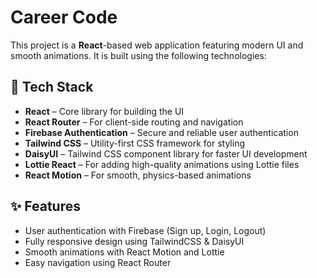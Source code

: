 # Career Code

This project is a **React**-based web application featuring modern UI and smooth animations. It is built using the following technologies:

## 🚀 Tech Stack

- **React** – Core library for building the UI
- **React Router** – For client-side routing and navigation
- **Firebase Authentication** – Secure and reliable user authentication
- **Tailwind CSS** – Utility-first CSS framework for styling
- **DaisyUI** – Tailwind CSS component library for faster UI development
- **Lottie React** – For adding high-quality animations using Lottie files
- **React Motion** – For smooth, physics-based animations

## ✨ Features

- User authentication with Firebase (Sign up, Login, Logout)
- Fully responsive design using TailwindCSS & DaisyUI
- Smooth animations with React Motion and Lottie
- Easy navigation using React Router
